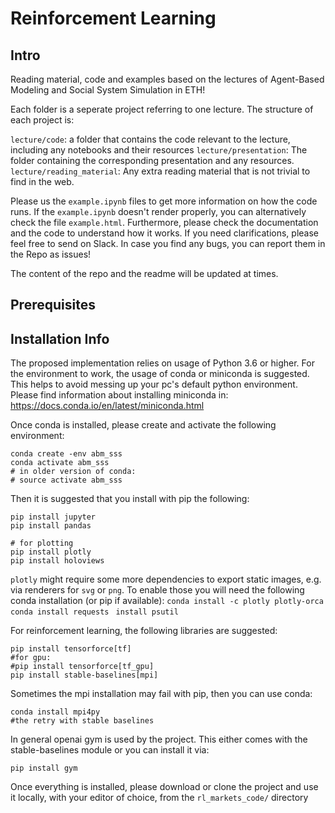 # Reinforcement Learning

## Intro
Reading material, code and examples based on the lectures of Agent-Based Modeling and Social System Simulation in ETH!

Each folder is a seperate project referring to one lecture. The structure of each project is:

```lecture/code```: a folder that contains the code relevant to the lecture, including any notebooks and their resources
```lecture/presentation```: The folder containing the corresponding presentation and any resources.
```lecture/reading_material```: Any extra reading material that is not trivial to find in the web.

Please us the ```example.ipynb``` files to get more information on how the code runs.
If the ```example.ipynb``` doesn't render properly, you can alternatively check the file ```example.html```.
Furthermore, please check the documentation and the code to understand how it works.
If you need clarifications, please feel free to send on Slack.
In case you find any bugs, you can report them in the Repo as issues!

The content of the repo and the readme will be updated at times.

## Prerequisites
## Installation Info
The proposed implementation relies on usage of Python 3.6 or higher.
For the environment to work, the usage of conda or miniconda is suggested.
This helps to avoid messing up your pc's default python environment. 
Please find information about installing miniconda in:
https://docs.conda.io/en/latest/miniconda.html

Once conda is installed, please create and activate the following environment:

```
conda create -env abm_sss
conda activate abm_sss
# in older version of conda: 
# source activate abm_sss
```

Then it is suggested that you install with pip the following:
```
pip install jupyter
pip install pandas

# for plotting
pip install plotly
pip install holoviews
```

```plotly``` might require some more dependencies to export static images, e.g. via renderers for ```svg``` or ```png```. 
To enable those you will need the following conda installation (or pip if available):
```conda install -c plotly plotly-orca```
```conda install requests```
``` install psutil```

For reinforcement learning, the following libraries are suggested:
```
pip install tensorforce[tf]
#for gpu: 
#pip install tensorforce[tf_gpu]
pip install stable-baselines[mpi]
```

Sometimes the mpi installation may fail with pip, then you can use conda:
```
conda install mpi4py
#the retry with stable baselines
```
In general openai gym is used by the project. This either comes with the stable-baselines module or you can install it via:
```
pip install gym
```

Once everything is installed, please download or clone the project and use it locally, with your editor of choice, from the `rl_markets_code/` directory
